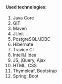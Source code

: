 #### Used technologies:
1. Java Core
2. GIT
3. Maven
4. JUnit
5. PostgreSQL/JDBC
6. Hibernate
7. Travice CI
8. IntelliJ Idea 
9. JS, jQuery, Ajax
10. HTML, CSS
11. Thymeleaf, Bootstrap
12. Spring: Boot

<!--
**ftptpf/ftptpf** is a ✨ _special_ ✨ repository because its `README.md` (this file) appears on your GitHub profile.

Here are some ideas to get you started:

- 🔭 I’m currently working on ...
- 🌱 I’m currently learning ...
- 👯 I’m looking to collaborate on ...
- 🤔 I’m looking for help with ...
- 💬 Ask me about ...
- 📫 How to reach me: ...
- 😄 Pronouns: ...
- ⚡ Fun fact: ...
-->
